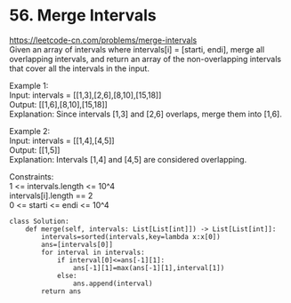 # 56. Merge Intervals
https://leetcode-cn.com/problems/merge-intervals  
Given an array of intervals where intervals[i] = [starti, endi], merge all overlapping intervals, and return an array of the non-overlapping intervals that cover all the intervals in the input.

Example 1:  
Input: intervals = [[1,3],[2,6],[8,10],[15,18]]  
Output: [[1,6],[8,10],[15,18]]  
Explanation: Since intervals [1,3] and [2,6] overlaps, merge them into [1,6].  

Example 2:  
Input: intervals = [[1,4],[4,5]]  
Output: [[1,5]]  
Explanation: Intervals [1,4] and [4,5] are considered overlapping.  

Constraints:  
1 <= intervals.length <= 10^4  
intervals[i].length == 2  
0 <= starti <= endi <= 10^4  

``` python3
class Solution:
    def merge(self, intervals: List[List[int]]) -> List[List[int]]:
        intervals=sorted(intervals,key=lambda x:x[0])
        ans=[intervals[0]]
        for interval in intervals:
            if interval[0]<=ans[-1][1]:
                ans[-1][1]=max(ans[-1][1],interval[1])
            else:
                ans.append(interval)
        return ans


```
